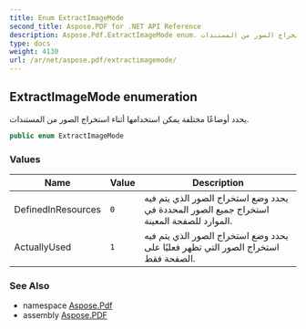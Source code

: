 ```yaml
---
title: Enum ExtractImageMode
second_title: Aspose.PDF for .NET API Reference
description: Aspose.Pdf.ExtractImageMode enum. يحدد أوضاعًا مختلفة يمكن استخدامها أثناء استخراج الصور من المستندات
type: docs
weight: 4130
url: /ar/net/aspose.pdf/extractimagemode/
---
```

## ExtractImageMode enumeration

يحدد أوضاعًا مختلفة يمكن استخدامها أثناء استخراج الصور من المستندات.

```csharp
public enum ExtractImageMode
```

### Values

| Name | Value | Description |
| --- | --- | --- |
| DefinedInResources | `0` | يحدد وضع استخراج الصور الذي يتم فيه استخراج جميع الصور المحددة في الموارد للصفحة المعينة. |
| ActuallyUsed | `1` | يحدد وضع استخراج الصور الذي يتم فيه استخراج الصور التي تظهر فعليًا على الصفحة فقط. |

### See Also

* namespace [Aspose.Pdf](../../aspose.pdf/)
* assembly [Aspose.PDF](../../)